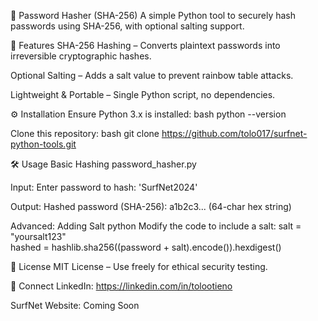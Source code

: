 🔐 Password Hasher (SHA-256)
A simple Python tool to securely hash passwords using SHA-256, with optional salting support.

🚀 Features
SHA-256 Hashing – Converts plaintext passwords into irreversible cryptographic hashes.

Optional Salting – Adds a salt value to prevent rainbow table attacks.

Lightweight & Portable – Single Python script, no dependencies.

⚙️ Installation
Ensure Python 3.x is installed:
bash
python --version  

Clone this repository:
bash
git clone https://github.com/tolo017/surfnet-python-tools.git  

🛠 Usage
Basic Hashing
password_hasher.py  

Input:
Enter password to hash: 'SurfNet2024' 

Output:
Hashed password (SHA-256): a1b2c3... (64-char hex string)  

Advanced: Adding Salt
python
Modify the code to include a salt:
salt = "yoursalt123"  
hashed = hashlib.sha256((password + salt).encode()).hexdigest() 

📜 License
MIT License – Use freely for ethical security testing.

🔗 Connect
LinkedIn: https://linkedin.com/in/tolootieno

SurfNet Website: Coming Soon